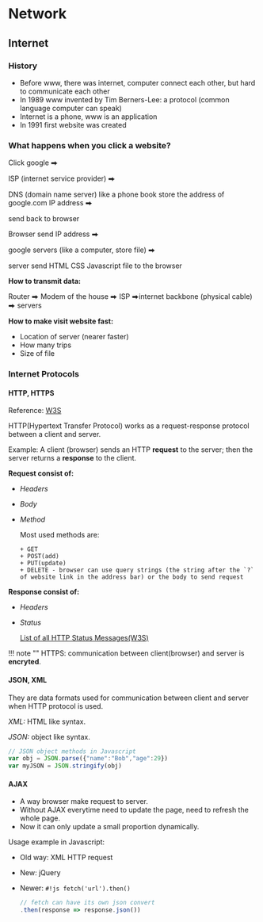 # Network

## Internet

### History

+ Before www, there was internet, computer connect each other, but hard to communicate each other
+ In 1989 www invented by Tim Berners-Lee: a protocol (common language computer can speak)
+ Internet is a phone, www is an application
+ In 1991 first website was created

### What happens when you click a website?

Click google ⮕

ISP (internet service provider)  ⮕

DNS (domain name server) like a phone book store the address of google.com IP address  ⮕

send back to browser

Browser send IP address ⮕

google servers (like a computer, store file)  ⮕

server send HTML CSS Javascript file to the browser

**How to transmit data:**

Router ⮕ Modem of the house ⮕ ISP ⮕internet backbone (physical cable) ⮕ servers

**How to make visit website fast:**

+ Location of server (nearer faster)
+ How many trips
+ Size of file

### Internet Protocols

#### HTTP, HTTPS

Reference: [W3S](https://www.w3schools.com/tags/ref_httpmethods.asp)

HTTP(Hypertext Transfer Protocol) works as a request-response protocol between a client and server.

Example: A client (browser) sends an HTTP **request** to the server; then the server returns a **response** to the client.

**Request consist of:**

+ *Headers*

+ *Body*

+ *Method*

    Most used methods are:

      + GET
      + POST(add)
      + PUT(update)
      + DELETE - browser can use query strings (the string after the `?` of website link in the address bar) or the body to send request

**Response consist of:**

+ *Headers*

+ *Status*

    [List of all HTTP Status Messages(W3S)](https://www.w3schools.com/tags/ref_httpmessages.asp)

!!! note ""
    HTTPS: communication between client(browser) and server is **encryted**.

#### JSON, XML

They are data formats used for communication between client and server when HTTP protocol is used.

*XML:* HTML like syntax.

*JSON:* object like syntax.

```js
// JSON object methods in Javascript
var obj = JSON.parse({"name":"Bob","age":29})
var myJSON = JSON.stringify(obj)
```

#### AJAX

+ A way browser make request to server.
+ Without AJAX everytime need to update the page, need to refresh the whole page.
+ Now it can only update a small proportion dynamically.

Usage example in Javascript:

+ Old way: XML HTTP request
+ New: jQuery
+ Newer: `#!js fetch('url').then()`

    ```js
    // fetch can have its own json convert
    .then(response => response.json())
    ```
